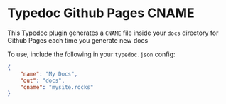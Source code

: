 # Typedoc Github Pages CNAME

This [Typedoc](https://typedoc.org) plugin generates a `CNAME` file inside your `docs` directory for Github Pages each time you generate new docs

To use, include the following in your `typedoc.json` config:

```json
{
    "name": "My Docs",
    "out": "docs",
    "cname": "mysite.rocks"
}
```